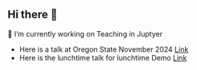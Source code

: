 ## Hi there 👋

🔭 I’m currently working on Teaching in Juptyer 
 - Here is a talk at Oregon State November 2024 [Link](https://docs.google.com/presentation/d/1_TM_XUbicqWM2mhp1W-djGv5TZAFTeBtwpqSTovm2Xs/edit?usp=sharing)
 - Here is the lunchtime talk for lunchtime Demo [Link](https://docs.google.com/presentation/d/12t6f6WOYk6IQ_Z4wnYx-tZMUIGRJAsTTRlZhb3xYUHU/edit#slide=id.g2674842b179_0_114)


<!--
**ericvd-ucb/ericvd-ucb** is a ✨ _special_ ✨ repository because its `README.md` (this file) appears on your GitHub profile.

Here are some ideas to get you started:

- 🔭 I’m currently working on ...
- 🌱 I’m currently learning ...
- 👯 I’m looking to collaborate on ...
- 🤔 I’m looking for help with ...
- 💬 Ask me about ...
- 📫 How to reach me: ...
- 😄 Pronouns: ...
- ⚡ Fun fact: ...
-->
